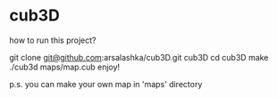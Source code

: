 # cub3D

how to run this project?

git clone git@github.com:arsalashka/cub3D.git cub3D
cd cub3D
make
./cub3d maps/map.cub
enjoy!


p.s. you can make your own map in 'maps' directory
